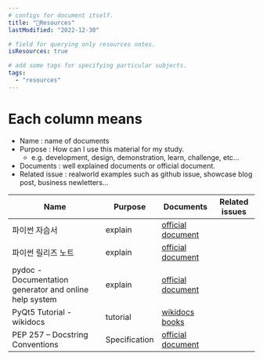 ```yaml
---
# configs for document itself.
title: "🚚Resources"
lastModified: "2022-12-30"

# field for querying only resources notes.
isResources: true

# add some tags for specifying particular subjects.
tags:
  - "resources"
---
```

# Each column means
- Name : name of documents
- Purpose : How can I use this material for my study.
	- e.g. development, design, demonstration, learn, challenge, etc...
- Documents : well explained documents or official document.
- Related issue : realworld examples such as github issue, showcase blog post, business newletters...

| Name                                                    | Purpose       | Documents                                                                           | Related issues |
| ------------------------------------------------------- | ------------- | ----------------------------------------------------------------------------------- | -------------- |
| 파이썬 자습서                                           | explain       | [official document](https://docs.python.org/ko/3/tutorial/index.html)               |                |
| 파이썬 릴리즈 노트                                      | explain       | [official document](https://docs.python.org/release/3.8.11/whatsnew/changelog.html) |                |
| pydoc  - Documentation generator and online help system | explain       | [official document](https://docs.python.org/3/library/pydoc.html)                   |                |
| PyQt5 Tutorial - wikidocs                               | tutorial      | [wikidocs books](https://wikidocs.net/book/2165)                                                                                    |                |
| PEP 257 – Docstring Conventions                         | Specification | [official document](https://peps.python.org/pep-0257/)                              |                |


